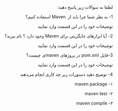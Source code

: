 <div dir="rtl" align='right'>

لطفا به سوالات زیر پاسخ دهید:

1- به نظر شما چرا باید از  Maven استفاده کنیم؟

توضیحات خود را در این قسمت وارد نمایید

2- آیا ابزارهای جایگزینی برای Maven وجود دارد ؟ نام ببرید؟

توضیحات خود را در این قسمت وارد نمایید

3-فایل pom.xml در پروژهای mavenی چیست؟ 
  
توضیحات خود را در این قسمت وارد نمایید
  
4- توضیح دهید دستورات زیر چه کاری انجام می‌دهند

۱- maven package

۲- maven test

۳- maven compile 
</div>
